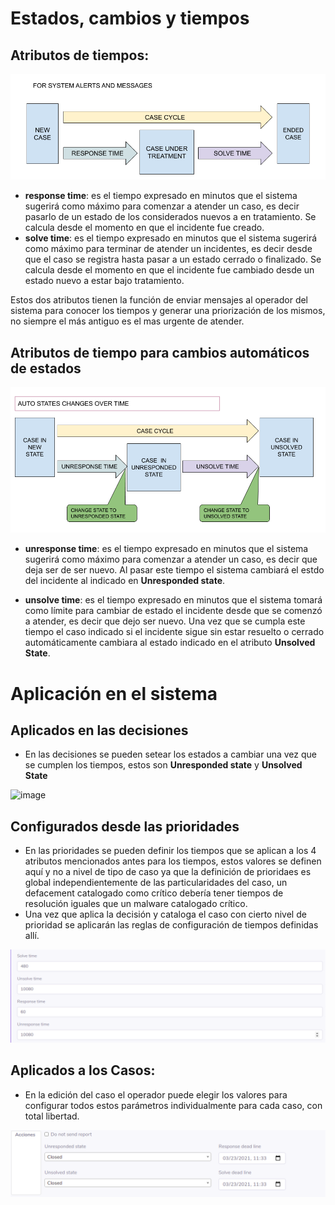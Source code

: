 # Estados, cambios y tiempos

## Atributos de tiempos:

![image](images/state-alerts.png)

* **response time**: es el tiempo expresado en minutos que el sistema sugerirá como máximo para comenzar a atender un caso, es decir pasarlo de un estado de los considerados nuevos a en tratamiento. Se calcula desde el momento en que el incidente fue creado.
* **solve time**: es el tiempo expresado en minutos que el sistema sugerirá como máximo para terminar de atender un incidentes, es decir desde que el caso se registra hasta pasar a un estado cerrado o finalizado. Se calcula desde el momento en que el incidente fue cambiado desde un estado nuevo a estar bajo tratamiento.

Estos dos atributos tienen la función de enviar mensajes al operador del sistema para conocer los tiempos y generar una priorización de los mismos, no siempre el más antiguo es el mas urgente de atender.


## Atributos de tiempo para cambios automáticos de estados

![image](images/states-changes.png)

* **unresponse time**: es el tiempo expresado en minutos que el sistema sugerirá como máximo para comenzar a atender un caso, es decir que deja ser de ser nuevo. Al pasar este tiempo el sistema cambiará el estdo del incidente al indicado en **Unresponded state**.

* **unsolve time**: es el tiempo expresado en minutos que el sistema tomará como límite para cambiar de estado el incidente desde que se comenzó a atender, es decir que dejo ser nuevo. Una vez que se cumpla este tiempo el caso indicado si el incidente sigue sin estar resuelto o cerrado automáticamente cambiara al estado indicado en el atributo **Unsolved State**.



# Aplicación en el sistema


## Aplicados en las decisiones

* En las decisiones se pueden setear los estados a cambiar una vez que se cumplen los tiempos, estos son **Unresponded state** y **Unsolved State**

![image](images/config-decision.png)

## Configurados desde las prioridades

* En las prioridades se pueden definir los tiempos que se aplican a los 4 atributos mencionados antes para los tiempos, estos valores se definen aquí y no a nivel de tipo de caso ya que la definición de prioridaes es global independientemente de las particularidades del caso, un defacement catalogado como crítico debería tener tiempos de resolución iguales que un malware catalogado crítico. 
* Una vez que aplica la decisión y cataloga el caso con cierto nivel de prioridad se aplicarán las reglas de configuración de tiempos definidas allí.

![image](images/config-priorities.png)

## Aplicados a los Casos:

* En la edición del caso el operador puede elegir los valores para configurar todos estos parámetros individualmente para cada caso, con total libertad.

![image](images/config-cases.png)

